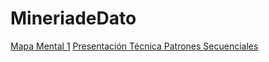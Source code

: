 # MineriadeDato
[Mapa Mental 1](https://github.com/Valeriasolisa/MineriadeDatos/blob/master/MapaMental_1_1815413.pdf)
[Presentación Técnica Patrones Secuenciales](https://github.com/Valeriasolisa/MineriadeDatos/blob/master/Presentaci%C3%B3n_PatronesSecuenciales_002.pdf)
